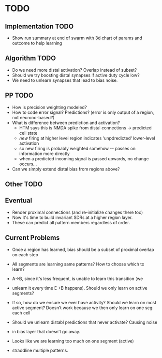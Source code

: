 # TODO

## Implementation TODO

* Show run summary at end of swarm with 3d chart of params and outcome to help learning

## Algorithm TODO

* Do we need more distal activation? Overlap instead of subset?
* Should we try boosting distal synapses if active duty cycle low?
* We need to unlearn synapses that lead to bias noise.

## PP TODO

* How is precision weighting modeled?
* How to code error signal? Predictions? (error is only output of a region, not neurono-based?)
* What is difference between prediction and activation?
	- HTM says this is NMDA spike from distal connections -> predicted cell state
	- *new* firing at higher level region indicates 'unpdredicted' lower-level activation
	- so new firing is probably weighted somehow -- passes on information more directly
	- when a predicted incoming signal is passed upwards, no change occurs...
* Can we simply extend distal bias from regions above?

## Other TODO



## Eventual

* Render proximal connections (and re-initialize changes there too)
* Now it's time to build invariant SDRs at a higher region layer.
* These can predict all pattern members regardless of order.

## Current Problems

* Once a region has learned, bias should be a subset of proximal overlap on each step

* All segments are learning same patterns? How to choose which to learn?
* A->B, since it's less frequent, is unable to learn this transition (we
* unlearn it every time E->B happens). Should we only learn on active segments?
* If so, how do we ensure we ever have activity? Should we learn on most
 active segment? Doesn't work because we then only learn on one seg each cell
* Should we unlearn distabl predictions that never activate? Causing noise
* in bias layer that doesn't go away.
* Looks like we are learning too much on one segment (active)
* straddline multiple patterns.